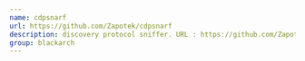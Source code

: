 ```yaml
---
name: cdpsnarf
url: https://github.com/Zapotek/cdpsnarf
description: discovery protocol sniffer. URL : https://github.com/Zapotek/cdpsnarf Groups : blackarch blackarch-sniffer
group: blackarch
---
```

